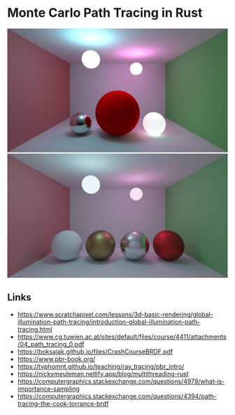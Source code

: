 # Monte Carlo Path Tracing in Rust

![](./img/render-1695561956-1920x1080-s16384-b5.png)
![](./img/render-1695581387-1920x1080-s16384-b5.png)

## Links

-   https://www.scratchapixel.com/lessons/3d-basic-rendering/global-illumination-path-tracing/introduction-global-illumination-path-tracing.html
-   https://www.cg.tuwien.ac.at/sites/default/files/course/4411/attachments/04_path_tracing_0.pdf
-   https://boksajak.github.io/files/CrashCourseBRDF.pdf
-   https://www.pbr-book.org/
-   https://typhomnt.github.io/teaching/ray_tracing/pbr_intro/
-   https://nickymeuleman.netlify.app/blog/multithreading-rust
-   https://computergraphics.stackexchange.com/questions/4979/what-is-importance-sampling
-   https://computergraphics.stackexchange.com/questions/4394/path-tracing-the-cook-torrance-brdf

